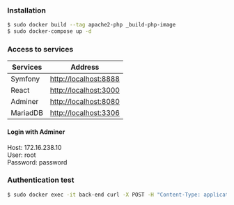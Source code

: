 ### Installation

```sh
$ sudo docker build --tag apache2-php _build-php-image
$ sudo docker-compose up -d
```
### Access to services

| Services   | Address |
| ------     | ------ |
| Symfony    | [http://localhost:8888][URLSF] |
| React      | [http://localhost:3000][URLREACT] |
| Adminer    | [http://localhost:8080][URLUIDB] |
| MariadDB   | [http://localhost:3306][URLDB] |

[URLSF]: <http://localhost:8888>
[URLREACT]: <http://localhost:3000>
[URLUIDB]: <http://localhost:8080>
[URLDB]: <http://localhost:3306>

#### Login with Adminer
Host: 172.16.238.10  
User: root  
Password: password  

### Authentication test

```sh
$ sudo docker exec -it back-end curl -X POST -H "Content-Type: application/json" http://localhost:8000/api/login_check -d '{"username":"admin@yopmail.com","password":"password"}'
```